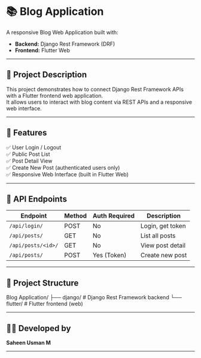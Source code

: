 # 📚 Blog Application

A responsive Blog Web Application built with:

- **Backend:** Django Rest Framework (DRF)
- **Frontend:** Flutter Web

---

## 📝 Project Description

This project demonstrates how to connect Django Rest Framework APIs with a Flutter frontend web application.  
It allows users to interact with blog content via REST APIs and a responsive web interface.

---

## 🚀 Features

✅ User Login / Logout  
✅ Public Post List  
✅ Post Detail View  
✅ Create New Post (authenticated users only)  
✅ Responsive Web Interface (built in Flutter Web)

---

## 🔗 API Endpoints

| Endpoint               | Method | Auth Required | Description         |
| ---------------------- | ------ | ------------- | ------------------- |
| `/api/login/`          | POST   | No            | Login, get token    |
| `/api/posts/`          | GET    | No            | List all posts      |
| `/api/posts/<id>/`     | GET    | No            | View post detail    |
| `/api/posts/`          | POST   | Yes (Token)   | Create new post     |

---

## 📂 Project Structure

Blog Application/
├── django/ # Django Rest Framework backend
└── flutter/ # Flutter frontend (web)


---

## 👨‍💻 Developed by

**Saheen Usman M**  

---

